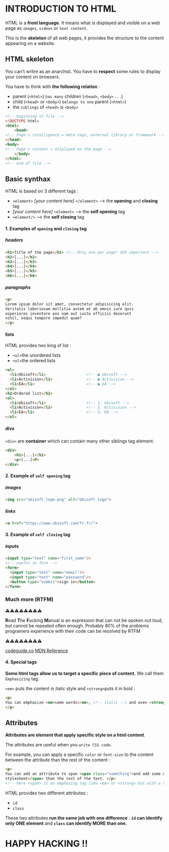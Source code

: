 # INTRODUCTION TO HTML


HTML is a **front language**. It means what is displayed and visible on a web page as `images`, `videos` or `text content`.

This is the **skeleton** of all web pages, it provides the structure to the content appearing on a website.


## HTML skeleton


You can't writre as an anarchist. You have to **respect** some rules to display your content on browsers.

You have to think with **the following relation** :

- parent (``<html>``) `has many` children (``<head>``, ``<body>`` . . .)
- child (``<head>`` or ``<body>``) `belongs to one` parent (``<html>``)
- the `siblings` of ``<head>`` is ``<body>``


```html
<!-- beginning of file -->
<!DOCTYPE html>
<html>
    <head>
<!-- Page's intelligence = meta tags, external library or framework -->
</head>
<body>
<!-- Page's content = displayed on the page -->
    </body>
</html>
<!-- end of file -->
```

## Basic synthax


HTML is based on 3 different tags :

- `<element>` _[your content here]_ `</element>` --> the **opening** and **closing** tag
- _[your content here]_ `<element>` --> the **self opening** tag
- `<element/>` --> the **self closing** tag


#### 1. Examples of `opening` and `closing` tag


##### headers


```html
<h1>Title of the page</h1> <!-- Only one per page! SEO important -->
<h2>[...]</h2>
<h3>[...]</h3>
<h4>[...]</h4>
<h5>[...]</h5>
<h6>[...]</h6>
```

##### paragraphs


```html
<p>
Lorem ipsum dolor sit amet, consectetur adipisicing elit.
Veritatis laboriosam mollitia autem at ab omnis iure quis
asperiores inventore eos nam aut iusto officiis deserunt
nihil, sequi tempore impedit quae?
</p>
```

#### lists


HTML provides two king of list :

* `<ul>`the unordered lists
* `<ol>`the ordered lists


```html
<ul>
  <li>Ubisoft</li>                  <!-- ● Ubisoft -->
  <li>Activision</li>               <!-- ● Activision -->
  <li>EA</li>                       <!-- ● EA -->
</ul>
<h2>Ordered list</h2>
<ol>
  <li>Ubisoft</li>                  <!-- 1. Ubisoft -->
  <li>Activision</li>               <!-- 2. Activision -->
  <li>EA</li>                       <!-- 3. EA -->
</ol>
```

##### divs


`<div>` are **container** which can contain many other siblings tag element.


```html
<div>
    <h1>[...]</h1>
    <p>[...]<P>
</div>
```

#### 2. Example of `self opening` tag


##### images


```html
<img src="ubisoft_logo.png" alt="Ubisoft logo">
```

##### links


```html
<a href="https://www.ubisoft.com/fr-fr/">
```

#### 3. Example of `self closing` tag


##### inputs


```html
<input type="text" name="first_name"/>
<!-- useful in form -->
<form>
  <input type="text" name="email"/>
  <input type="text" name="password"/>
  <button type="submit">sign in</button>
</form>
```

### Much more (RTFM)

⚠️⚠️⚠️⚠️⚠️⚠️⚠️⚠️

**R**ead **T**he **F**ucking **M**anual is an expression that can not be spoken out loud, but cannot be repeated often enough. Probably 80% of the problems programers experience with their code can be resolved by RTFM

⚠️⚠️⚠️⚠️⚠️⚠️⚠️⚠️


[codeguide.co](https://codeguide.co/)
[MDN Reference](https://developer.mozilla.org/en-US/docs/Web/HTML/Element)

#### 4. Special tags


**Some html tags allow us to target a specific piece of content.** We call them `Emphasizing` tag.

`<em>` puts the content in italic style and `<strong>`puts it in bold :


```html
<p>
You can emphasize <em>some words</em>, <!-- italic --> and even <strong>more if needed</strong> <!-- bold -->
</p>
```

## Attributes


**Attributes are element that apply specific style on a html content**.

The attributes are useful when you `write CSS code`.

For example, you can apply a specific `color` or `font-size` to the content between the attribute than the rest of the content :


```html
<p>
You can add an attribute to span <span class="something">and add some different
stylesheet</span> than the rest of the text. </p>
<!-- here <span> is an emphazing tag like <em> or <strong> but with a neutral behavior. The attribute 'class' overwritte his default behavior by adding the style you want -->
```

HTML provides two different attributes :

- `id`
- `class`

These two attributes **run the same job with one difference** : **`id` can identify only ONE element** and **`class` can identify MORE than one.**

# HAPPY HACKING !!

